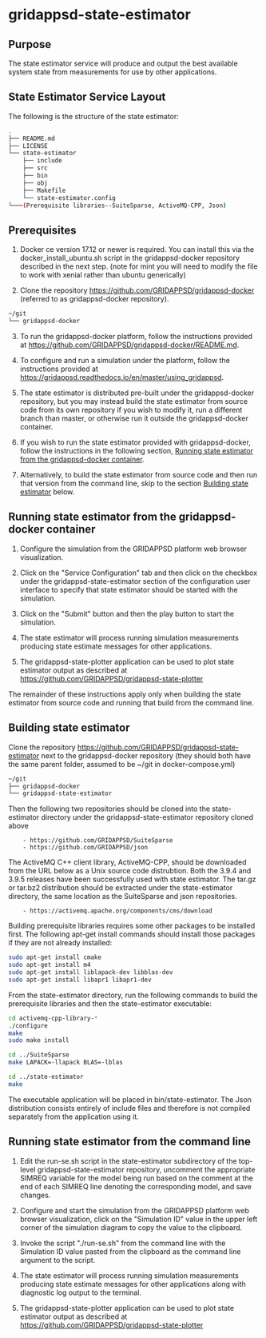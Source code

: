 # gridappsd-state-estimator

## Purpose

The state estimator service will produce and output the best available system state from measurements for use by other applications.


## State Estimator Service Layout

The following is the structure of the state estimator:

```` bash
.
├── README.md
├── LICENSE
└── state-estimator
    ├── include
    ├── src
    ├── bin
    ├── obj
    ├── Makefile
    └── state-estimator.config
└───(Prerequisite libraries--SuiteSparse, ActiveMQ-CPP, Json)
````


## Prerequisites

1. Docker ce version 17.12 or newer is required.  You can install this via the docker_install_ubuntu.sh script in the gridappsd-docker repository described in the next step. (note for mint you will need to modify the file to work with xenial rather than ubuntu generically)

2. Clone the repository <https://github.com/GRIDAPPSD/gridappsd-docker> (referred to as gridappsd-docker repository).

```` bash
~/git
└── gridappsd-docker
````

3. To run the gridappsd-docker platform, follow the instructions provided at <https://github.com/GRIDAPPSD/gridappsd-docker/README.md>.

4. To configure and run a simulation under the platform, follow the instructions provided at <https://gridappsd.readthedocs.io/en/master/using_gridappsd>.

5. The state estimator is distributed pre-built under the gridappsd-docker repository, but you may instead build the state estimator from source code from its own repository if you wish to modify it, run a different branch than master, or otherwise run it outside the gridappsd-docker container.

6. If you wish to run the state estimator provided with gridappsd-docker, follow the instructions in the following section, [Running state estimator from the gridappsd-docker container](#running-state-estimator-from-the-gridappsd-docker-container).

7. Alternatively, to build the state estimator from source code and then run that version from the command line, skip to the section [Building state estimator](#building-state-estimator) below.


## Running state estimator from the gridappsd-docker container

1. Configure the simulation from the GRIDAPPSD platform web browser visualization.

2. Click on the "Service Configuration" tab and then click on the checkbox under the gridappsd-state-estimator section of the configuration user interface to specify that state estimator should be started with the simulation.

3. Click on the "Submit" button and then the play button to start the simulation.

4. The state estimator will process running simulation measurements producing state estimate messages for other applications.

5. The gridappsd-state-plotter application can be used to plot state estimator output as described at <https://github.com/GRIDAPPSD/gridappsd-state-plotter>

The remainder of these instructions apply only when building the state estimator from source code and running that build from the command line.


## Building state estimator

Clone the repository <https://github.com/GRIDAPPSD/gridappsd-state-estimator> next to the gridappsd-docker repository (they should both have the same parent folder, assumed to be ~/git in docker-compose.yml)

```` bash
~/git
├── gridappsd-docker
└── gridappsd-state-estimator
````

Then the following two repositories should be cloned into the state-estimator directory under the gridappsd-state-estimator repository cloned above

````
	- https://github.com/GRIDAPPSD/SuiteSparse
	- https://github.com/GRIDAPPSD/json
````

The ActiveMQ C++ client library, ActiveMQ-CPP, should be downloaded from the URL below as a Unix source code distrubtion.  Both the 3.9.4 and 3.9.5 releases have been successfully used with state estimator.  The tar.gz or tar.bz2 distribution should be extracted under the state-estimator directory, the same location as the SuiteSparse and json repositories.

````
    - https://activemq.apache.org/components/cms/download
````

Building prerequisite libraries requires some other packages to be installed first.  The following apt-get install commands should install those packages if they are not already installed:

```` bash
sudo apt-get install cmake
sudo apt-get install m4
sudo apt-get install liblapack-dev libblas-dev
sudo apt-get install libapr1 libapr1-dev
````

From the state-estimator directory, run the following commands to build the prerequisite libraries and then the state-estimator executable:

```` bash
cd activemq-cpp-library-*
./configure
make
sudo make install

cd ../SuiteSparse
make LAPACK=-llapack BLAS=-lblas

cd ../state-estimator
make
````

The executable application will be placed in bin/state-estimator.  The Json distribution consists entirely of include files and therefore is not compiled separately from the application using it.


## Running state estimator from the command line

1. Edit the run-se.sh script in the state-estimator subdirectory of the top-level gridappsd-state-estimator repository, uncomment the appropriate SIMREQ variable for the model being run based on the comment at the end of each SIMREQ line denoting the corresponding model, and save changes.

2. Configure and start the simulation from the GRIDAPPSD platform web browser visualization, click on the "Simulation ID" value in the upper left corner of the simulation diagram to copy the value to the clipboard.

3. Invoke the script "./run-se.sh" from the command line with the Simulation ID value pasted from the clipboard as the command line argument to the script.

4. The state estimator will process running simulation measurements producing state estimate messages for other applications along with diagnostic log output to the terminal.

5. The gridappsd-state-plotter application can be used to plot state estimator output as described at <https://github.com/GRIDAPPSD/gridappsd-state-plotter>

